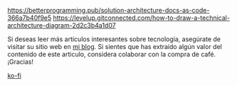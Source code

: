 https://betterprogramming.pub/solution-architecture-docs-as-code-366a7b40f9e5
https://levelup.gitconnected.com/how-to-draw-a-technical-architecture-diagram-2d2c3b4a1d07







Si deseas leer más artículos interesantes sobre tecnología, asegúrate de visitar su sitio web en [mi blog](https://romanohector.vercel.app/).
Si sientes que has extraído algún valor del contenido de este articulo, considera colaborar con la compra de café. ¡Gracias!

[ko-fi](https://ko-fi.com/hectorromano)